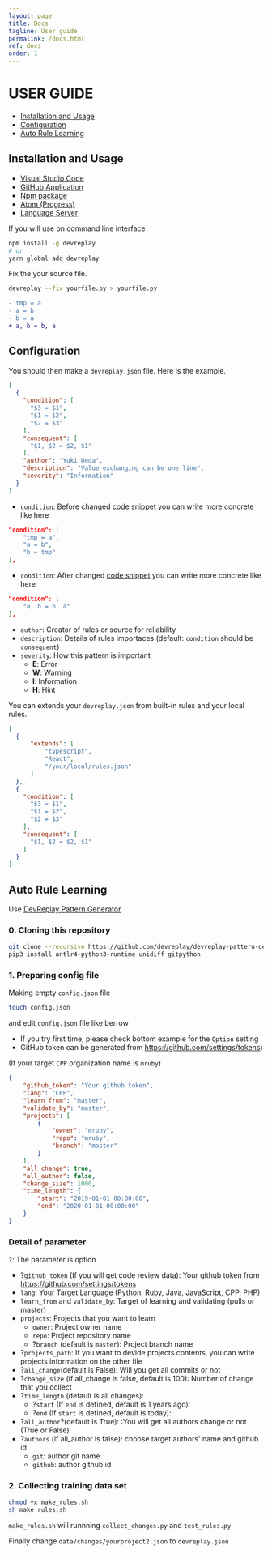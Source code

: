 ```yaml
---
layout: page
title: Docs
tagline: User guide
permalink: /docs.html
ref: docs
order: 1
---
```


# USER GUIDE

* [Installation and Usage](#installation-and-usage)
* [Configuration](#configuration)
* [Auto Rule Learning](#auto-rule-learning)

## Installation and Usage

* [Visual Studio Code](https://marketplace.visualstudio.com/items?itemName=Ikuyadeu.devreplay)
* [GitHub Application](https://github.com/marketplace/dev-replay)
* [Npm package](https://www.npmjs.com/package/devreplay)
* [Atom (Progress)](https://atom.io/packages/atom-devreplay)
* [Language Server](https://www.npmjs.com/package/devreplay-server)

If you will use on command line interface

```sh
npm install -g devreplay
# or
yarn global add devreplay
```

Fix the your source file.
```sh
devreplay --fix yourfile.py > yourfile.py
```

```diff
- tmp = a
- a = b
- b = a
+ a, b = b, a
```

## Configuration

You should then make a `devreplay.json` file.
Here is the example.
```json
[
  {
    "condition": [
      "$3 = $1",
      "$1 = $2",
      "$2 = $3"
    ],
    "consequent": [
      "$1, $2 = $2, $1"
    ],
    "author": "Yuki Ueda",
    "description": "Value exchanging can be one line",
    "severity": "Information"
  }
]
```
* `condition`: Before changed [code snippet](https://macromates.com/manual/en/snippets) you can write more concrete like here
```json
"condition": [
    "tmp = a",
    "a = b",
    "b = tmp"
],
```
* `condition`: After changed [code snippet](https://macromates.com/manual/en/snippets) you can write more concrete like here
```json
"condition": [
    "a, b = b, a"
],
```
* `author`: Creator of rules or source for reliability
* `description`: Details of rules importaces (default: `condition` should be `consequent`)
* `severity`: How this pattern is important
    * **E**: Error
    * **W**: Warning
    * **I**: Information
    * **H**: Hint


You can extends your `devreplay.json` from built-in rules and your local rules.

```json
[
  {
      "extends": [
          "typescript",
          "React",
          "/your/local/rules.json"
      ]
  },
  {
    "condition": [
      "$3 = $1",
      "$1 = $2",
      "$2 = $3"
    ],
    "consequent": [
      "$1, $2 = $2, $1"
    ]
  }
]
```

## Auto Rule Learning

Use [DevReplay Pattern Generator](https://github.com/devreplay/devreplay-pattern-generator)


### 0. Cloning this repository

```sh
git clone --recursive https://github.com/devreplay/devreplay-pattern-generator.git
pip3 install antlr4-python3-runtime unidiff gitpython
```

### 1. Preparing config file

Making empty `config.json` file

```sh
touch config.json
```

and edit `config.json` file like berrow

* If you try first time, please check bottom example for the `Option` setting
* GitHub token can be generated from https://github.com/settings/tokens)

(If your target `CPP` organization name is `mruby`)
```json
{
    "github_token": "Your github token",
    "lang": "CPP",
    "learn_from": "master",
    "validate_by": "master",
    "projects": [
        {
            "owner": "mruby",
            "repo": "mruby",
            "branch": "master"
        }
    ],
    "all_change": true,
    "all_author": false,
    "change_size": 1000,
    "time_length": {
        "start": "2019-01-01 00:00:00",
        "end": "2020-01-01 00:00:00"
    }
}
```


### Detail of parameter

`?`: The parameter is option

* ?`github_token` (If you will get code review data): Your github token from https://github.com/settings/tokens
* `lang`: Your Target Language (Python, Ruby, Java, JavaScript, CPP, PHP)
* `learn_from` and `validate_by`: Target of learning and validating (pulls or master)
* `projects`: Projects that you want to learn
    * `owner`: Project owner name
    * `repo`: Project repository name
    * ?`branch` (default is `master`): Project branch name
* ?`projects_path`: If you want to devide projects contents, you can write projects information on the other file
* ?`all_change`(default is False): Will you get all commits or not
* ?`change_size` (if all_change is false, default is 100):  Number of change that you collect
* ?`time_length` (default is all changes):
    * ?`start` (If `end` is defined, default is 1 years ago):
    * ?`end` (If `start` is defined, default is today):
* ?`all_author`?(default is True): :You will get all authors change or not (True or False) 
* ?`authors` (if all_author is false): choose target authors' name and github id
    * `git`: author git name
    * `github`: author github id


### 2. Collecting training data set

```sh
chmod +x make_rules.sh
sh make_rules.sh
```

`make_rules.sh` will runnning `collect_changes.py` and `test_rules.py`

Finally change `data/changes/yourproject2.json` to `devreplay.json`